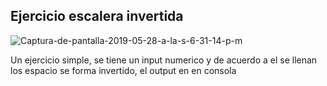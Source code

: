 <h2> Ejercicio escalera invertida </h2>

<img src="https://i.ibb.co/khSXkxS/Captura-de-pantalla-2019-05-28-a-la-s-6-31-14-p-m.png" alt="Captura-de-pantalla-2019-05-28-a-la-s-6-31-14-p-m" border="0">

<p>Un ejercicio simple, se tiene un input numerico y de acuerdo a el se llenan los espacio se forma invertido, el output en en consola</p>
